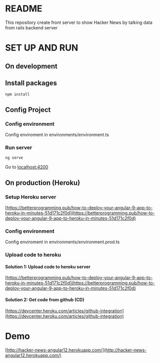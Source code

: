 # README

This repository create front server to show Hacker News by talking data from rails backend server

# SET UP AND RUN

## On development
## Install packages
```npm install```

## Config Project

### Config environment
Config enviroment in environments/environment.ts

### Run server
```ng serve```

Go to [localhost:4200](localhost:4200)

## On production (Heroku)
### Setup Heroku server
[https://betterprogramming.pub/how-to-deploy-your-angular-9-app-to-heroku-in-minutes-51d171c2f0d](https://betterprogramming.pub/how-to-deploy-your-angular-9-app-to-heroku-in-minutes-51d171c2f0d)

### Config environment
Config enviroment in environments/environment.prod.ts

### Upload code to heroku
#### Solution 1: Upload code to heroku server
[https://betterprogramming.pub/how-to-deploy-your-angular-9-app-to-heroku-in-minutes-51d171c2f0d](https://betterprogramming.pub/how-to-deploy-your-angular-9-app-to-heroku-in-minutes-51d171c2f0d)

#### Solution 2: Get code from github (CD)
[https://devcenter.heroku.com/articles/github-integration](https://devcenter.heroku.com/articles/github-integration)

# Demo
[http://hacker-news-angular12.herokuapp.com/](http://hacker-news-angular12.herokuapp.com/)
